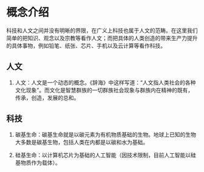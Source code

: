 # 概念介绍

科技和人文之间并没有明晰的界限，在广义上科技也属于人文的范畴。在这里我们简单的把知识、观念以及宗教等看作人文；而把具体的人类创造的带来生产力提升的具体事物，例如铅笔、纸张、芯片、手机以及云计算等看作科技。

## 人文

1. 人文：人文是一个动态的概念。《辞海》中这样写道：“人文指人类社会的各种文化现象”。而文化是智慧群族的一切群族社会现象与群族内在精神的既有，传承，创造，发展的总和。

## 科技

1. 碳基生命：碳基生命就是以碳元素为有机物质基础的生物。地球上已知的生物大多数是碳基生物，包括人类在内都是以碳和水为基础。

2. 硅基生命：以计算机芯片为基础的人工智能（因技术限制，目前人工智能以硅基物质作为载体）。


